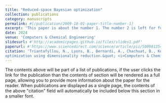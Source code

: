 ```yaml
---
title: "Reduced-space Bayesian optimization"
collection: publications
category: manuscripts
permalink: #[/publication/2009-10-01-paper-title-number-1]
excerpt: 'This paper is about the number 1. The number 2 is left for future work.'
date: 2024
venue: 'Computers & Chemical Engineering'
slidesurl: #'http://academicpages.github.io/files/slides1.pdf'
paperurl: #'https://www.sciencedirect.com/science/article/pii/S0098135424002254'
citation: 'Triantafyllou, N., Lyons, B., Bernardi, A., Chachuat, B., Kontoravdi, C., Papathanasiou, M. M. (2024). &quot;Comparative assessment of simulation-based and surrogate-based approaches to flowsheet
optimization using dimensionality reduction.&quot; <i>Computers & Chemical Engineering</i>. 108807.'
---
```


The contents above will be part of a list of publications, if the user clicks the link for the publication than the contents of section will be rendered as a full page, allowing you to provide more information about the paper for the reader. When publications are displayed as a single page, the contents of the above "citation" field will automatically be included below this section in a smaller font.
